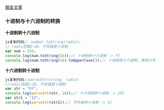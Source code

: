 [掘金文章](https://juejin.cn/post/7032664026190446600)

### 十进制与十六进制的转换

**十进制转十六进制**

```js
js复制代码// number.toString(radix);
// radix范围2~36，不写就是十进制
var num = 255;
console.log(num.toString(16));// 十进制转十六进制 -> ff
console.log(num.toString(16).toUpperCase());// 十进制转十六进制，再转大写 -> FF
```

**十六进制转十进制**

```js
js复制代码//parseInt(string, radix)
//radix范围2~36，不写就是十进制
var str = "FF";
console.log(parseInt(str, 16));// 十六进制转十进制 -> 255
var str1 = "12";
console.log(parseInt(str1));// 字符串转十进制 -> 12
```


